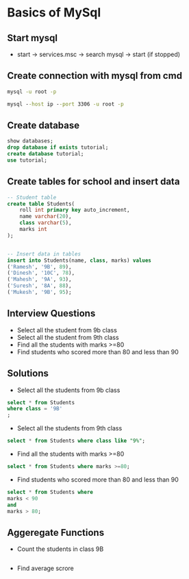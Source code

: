 # Basics of MySql

## Start mysql
- start -> services.msc -> search mysql -> start (if stopped)

## Create connection with mysql from cmd
```cmd
mysql -u root -p

mysql --host ip --port 3306 -u root -p
```

## Create database
```sql
show databases;
drop database if exists tutorial;
create database tutorial;
use tutorial;
```

## Create tables for school and insert data
```sql
-- Student table
create table Students(
	roll int primary key auto_increment,
	name varchar(20),
    class varchar(5),
    marks int
);


-- Insert data in tables
insert into Students(name, class, marks) values
('Ramesh', '9B', 89), 
('Dinesh', '10C', 78), 
('Mahesh', '9A', 93), 
('Suresh', '8A', 88), 
('Mukesh', '9B', 95);
```

## Interview Questions
- Select all the student from 9b class
- Select all the student from 9th class
- Find all the students with marks >=80
- Find students who scored more than 80 and less than 90

## Solutions
- Select all the students from 9b class
```sql
select * from Students
where class = '9B'
;
```

- Select all the students from 9th class
```sql
select * from Students where class like "9%";
```


- Find all the students with marks >=80
```sql
select * from Students where marks >=80;
```

- Find students who scored more than 80 and less than 90
```sql
select * from Students where 
marks < 90
and
marks > 80;

```


## Aggeregate Functions
- Count the students in class 9B
```sql

```

- Find average scrore 
```sql

```












